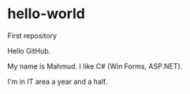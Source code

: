 # hello-world
First repository

Hello GitHub.

My name is Mahmud. I like C# (Win Forms, ASP.NET).

I'm in IT area a year and a half.
